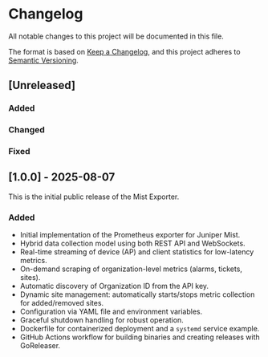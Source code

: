 # Changelog

All notable changes to this project will be documented in this file.

The format is based on [Keep a Changelog](https://keepachangelog.com/en/1.0.0/),
and this project adheres to [Semantic Versioning](https://semver.org/spec/v2.0.0.html).

## [Unreleased]

### Added

### Changed

### Fixed

## [1.0.0] - 2025-08-07

This is the initial public release of the Mist Exporter.

### Added
- Initial implementation of the Prometheus exporter for Juniper Mist.
- Hybrid data collection model using both REST API and WebSockets.
- Real-time streaming of device (AP) and client statistics for low-latency metrics.
- On-demand scraping of organization-level metrics (alarms, tickets, sites).
- Automatic discovery of Organization ID from the API key.
- Dynamic site management: automatically starts/stops metric collection for added/removed sites.
- Configuration via YAML file and environment variables.
- Graceful shutdown handling for robust operation.
- Dockerfile for containerized deployment and a `systemd` service example.
- GitHub Actions workflow for building binaries and creating releases with GoReleaser.
